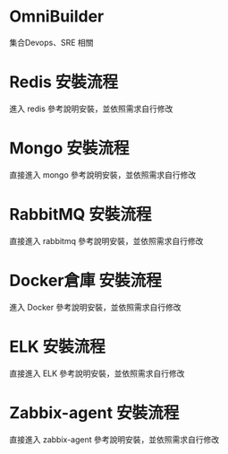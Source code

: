 # OmniBuilder
集合Devops、SRE 相關

# Redis 安裝流程
進入 redis 參考說明安裝，並依照需求自行修改

# Mongo 安裝流程
直接進入 mongo 參考說明安裝，並依照需求自行修改

# RabbitMQ 安裝流程
直接進入 rabbitmq 參考說明安裝，並依照需求自行修改

# Docker倉庫 安裝流程
進入 Docker 參考說明安裝，並依照需求自行修改

# ELK 安裝流程
直接進入 ELK 參考說明安裝，並依照需求自行修改

# Zabbix-agent 安裝流程
直接進入 zabbix-agent 參考說明安裝，並依照需求自行修改
